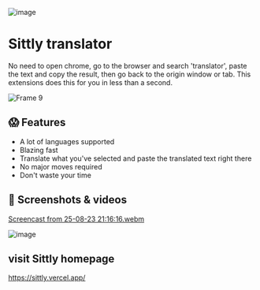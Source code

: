 ![image](https://github.com/JulianKominovic/sittly-translator/assets/70329467/bf1d8a93-720b-4385-8abb-9a3bc136be67)

# Sittly translator
No need to open chrome, go to the browser and search 'translator', paste the text and copy the result, then go back to the origin window or tab.
This extensions does this for you in less than a second.

![Frame 9](https://github.com/JulianKominovic/sittly-translator/assets/70329467/cbeb21ed-ab24-4a99-80c1-719295d9b0bb)


## 😱 Features
- A lot of languages supported
- Blazing fast
- Translate what you've selected and paste the translated text right there
- No major moves required
- Don't waste your time

## 📸 Screenshots & videos
[Screencast from 25-08-23 21:16:16.webm](https://github.com/JulianKominovic/sittly-translator/assets/70329467/4c1f2299-03aa-4046-860b-a4ad55a046b0)

![image](https://github.com/JulianKominovic/sittly-translator/assets/70329467/45b7185c-353c-4e10-b0a6-7f405fc2a156)

## visit Sittly homepage
https://sittly.vercel.app/

